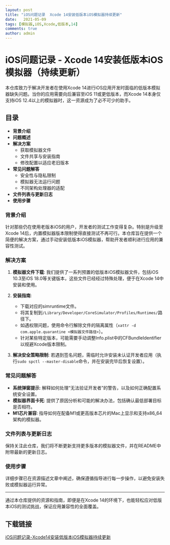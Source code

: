 ```yaml
---
layout: post
title: "iOS问题记录  Xcode 14安装低版本iOS模拟器持续更新"
date:   2021-05-09
tags: [模拟器,iOS,Xcode,低版本,14]
comments: true
author: admin
---
```

# iOS问题记录 - Xcode 14安装低版本iOS模拟器（持续更新）

本仓库致力于解决开发者在使用Xcode 14进行iOS应用开发时面临的低版本模拟器缺失问题。当你的应用需要向后兼容至iOS 11或更低版本，而Xcode 14本身仅支持iOS 12.4以上的模拟器时，这一资源成为了必不可少的助手。

## 目录

- **背景介绍**
- **问题概述**
- **解决方案**
    - 获取模拟器文件
    - 文件共享与安装指南
    - 修改配置以适应老旧版本
- **常见问题解答**
    - 安全性与隐私限制
    - 模拟器无法运行问题
    - 不同架构处理器的适配
- **文件列表与更新日志**
- **使用步骤**

### 背景介绍

针对那些仍在使用老版本iOS的用户，开发者的测试工作变得复杂。特别是升级至Xcode 14后，内置模拟器版本限制使得直接测试不再可行。本仓库旨在提供一个简便的解决方案，通过手动安装低版本iOS模拟器，帮助开发者顺利进行应用的兼容性测试。

### 解决方案

1. **模拟器文件下载**: 我们提供了一系列预置的低版本iOS模拟器文件，包括iOS 10.3至iOS 18.0等关键版本，这些文件已经经过特殊处理，便于在Xcode 14中安装和使用。
   
2. **安装指南**:
   - 下载对应的simruntime文件。
   - 将其复制到`/Library/Developer/CoreSimulator/Profiles/Runtimes/`路径下。
   - 如遇权限问题，使用命令行解除文件的隔离属性（`xattr -d com.apple.quarantine <模拟器文件路径>`）。
   - 针对某些特定版本，可能需要手动调整Info.plist中的CFBundleIdentifier以规避Xcode版本限制。

3. **解决安全策略限制**:
   若遇到签名问题，需临时允许安装未认证开发者应用（执行`sudo spctl --master-disable`命令，并在安装完毕后恢复设置）。

### 常见问题解答

- **系统弹窗提示**: 解释如何处理“无法验证开发者”的警告，以及如何正确配置系统安全设置。
- **模拟器界面卡死**: 提供了原因分析和可能的解决办法，包括确认最低部署目标是否相符。
- **M1芯片兼容**: 指导如何在配备M1或更高版本芯片的Mac上显示和支持x86_64架构的模拟器。

### 文件列表与更新日志

保持关注此仓库，我们将不断更新支持更多版本的模拟器文件，并在README中附带最新的更新日志。

### 使用步骤

详细步骤已在资源描述文章中阐述，确保遵循指导进行每一步操作，以避免安装失败或模拟器运行异常。

---

通过本仓库提供的资源和指南，即便是在Xcode 14的环境下，也能轻松应对低版本iOS的测试挑战，保证应用兼容性的全面覆盖。

## 下载链接

[iOS问题记录-Xcode14安装低版本iOS模拟器持续更新](https://pan.quark.cn/s/8c3b648d97e1)